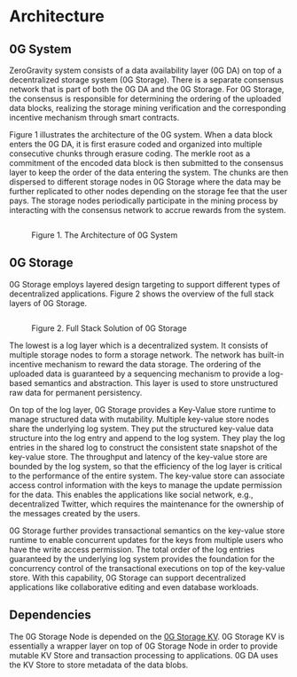 # Architecture

## 0G System

ZeroGravity system consists of a data availability layer (0G DA) on top of a decentralized storage system (0G Storage). There is a separate consensus network that is part of both the 0G DA and the 0G Storage. For 0G Storage, the consensus is responsible for determining the ordering of the uploaded data blocks, realizing the storage mining verification and the corresponding incentive mechanism through smart contracts.

Figure 1 illustrates the architecture of the 0G system. When a data block enters the 0G DA, it is first erasure coded and organized into multiple consecutive chunks through erasure coding. The merkle root as a commitment of the encoded data block is then submitted to the consensus layer to keep the order of the data entering the system. The chunks are then dispersed to different storage nodes in 0G Storage where the data may be further replicated to other nodes depending on the storage fee that the user pays. The storage nodes periodically participate in the mining process by interacting with the consensus network to accrue rewards from the system.

<figure><img src="../.gitbook/assets/zg-storage-architecture.png" alt=""><figcaption><p>Figure 1. The Architecture of 0G System</p></figcaption></figure>

## 0G Storage

0G Storage employs layered design targeting to support different types of decentralized applications. Figure 2 shows the overview of the full stack layers of 0G Storage.

<figure><img src="../.gitbook/assets/zg-storage-layer.png" alt=""><figcaption><p>Figure 2. Full Stack Solution of 0G Storage</p></figcaption></figure>

The lowest is a log layer which is a decentralized system. It consists of multiple storage nodes to form a storage network. The network has built-in incentive mechanism to reward the data storage. The ordering of the uploaded data is guaranteed by a sequencing mechanism to provide a log-based semantics and abstraction. This layer is used to store unstructured raw data for permanent persistency.

On top of the log layer, 0G Storage provides a Key-Value store runtime to manage structured data with mutability. Multiple key-value store nodes share the underlying log system. They put the structured key-value data structure into the log entry and append to the log system. They play the log entries in the shared log to construct the consistent state snapshot of the key-value store. The throughput and latency of the key-value store are bounded by the log system, so that the efficiency of the log layer is critical to the performance of the entire system. The key-value store can associate access control information with the keys to manage the update permission for the data. This enables the applications like social network, e.g., decentralized Twitter, which requires the maintenance for the ownership of the messages created by the users.

0G Storage further provides transactional semantics on the key-value store runtime to enable concurrent updates for the keys from multiple users who have the write access permission. The total order of the log entries guaranteed by the underlying log system provides the foundation for the concurrency control of the transactional executions on top of the key-value store. With this capability, 0G Storage can support decentralized applications like collaborative editing and even database workloads.

## Dependencies

The 0G Storage Node is depended on the [0G Storage KV](https://github.com/0glabs/0g-storage-kv). 0G Storage KV is essentially a wrapper layer on top of 0G Storage Node in order to provide mutable KV Store and transaction processing to applications. 0G DA uses the KV Store to store metadata of the data blobs.
